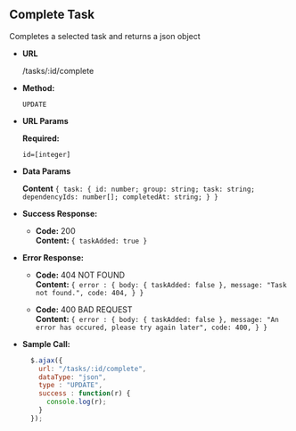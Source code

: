 **Complete Task**
----
  Completes a selected task and returns a json object

* **URL**

  /tasks/:id/complete

* **Method:**

  `UPDATE`
  
*  **URL Params**

   **Required:**
 
   `id=[integer]`

* **Data Params**

  **Content** `{
    task: {
      id: number;
      group: string;
      task: string;
      dependencyIds: number[];
      completedAt: string;
    }
  }`

* **Success Response:**

  * **Code:** 200 <br />
    **Content:** `{ taskAdded: true }`
 
* **Error Response:**

  * **Code:** 404 NOT FOUND <br />
    **Content:** `{
      error : {
        body: { taskAdded: false },
        message: "Task not found.",
        code: 404,
      }
    }`

  * **Code:** 400 BAD REQUEST <br />
      **Content:** `{
        error : {
          body: { taskAdded: false },
          message: "An error has occured, please try again later",
          code: 400,
        }
      }`

* **Sample Call:**

  ```javascript
    $.ajax({
      url: "/tasks/:id/complete",
      dataType: "json",
      type : "UPDATE",
      success : function(r) {
        console.log(r);
      }
    });
  ```